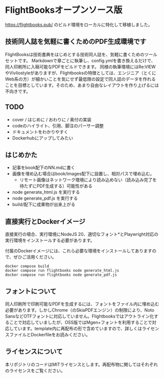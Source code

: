 # FlightBooksオープンソース版

https://flightbooks.pub/ のビルド環境をローカルに特化して移植しました。

## 技術同人誌を気軽に書くためのPDF生成環境です

FlightBooksは技術書典をはじめとする技術同人誌を、気軽に書くためのツールセットです。
Markdownで章ごとに執筆し、config.ymlを書き換えるだけで、同人印刷所に入稿可能なPDFをビルドできます。
同様の執筆環境にはRe:VIEWやVivliostyleがありますが、Flightbooksの特徴としては、エンジニア（とくにWeb系の方）が細かいことを気にせず最低限の設定で同人誌のデータを作れることを目標としています。そのため、あまり自由なレイアウトを作り上げるには不向きです。

## TODO

- cover / はじめに / おわりに / 奥付の実装
- codeのハイライト、引用、脚注のパーサー調整
- ドキュメントをわかりやすく
- Dockerhubにアップしてみたい

## はじめかた

- 記事をbook配下のNN.mdに書く
- 画像を埋め込む場合はbook/images配下に設置し、相対パスで埋め込む。
  - リモート画像はネットワーク環境により読み込めない（読み込み完了を待たずにPDF生成する）可能性がある
- node generate_html.js を実行する
- node generate_pdf.js を実行する
- build/配下に成果物が出来上がる

## 直接実行とDockerイメージ

直接実行の場合、実行環境にNodeJS 20、適切なフォント*とPlaywright対応の実行環境をインストールする必要があります。

付属のDockerイメージには、これら必要な環境をインストールしてありますので、ぜひご活用ください。

```
docker compose build
docker compose run flightbooks node generate_html.js
docker compose run flightbooks node generate_pdf.js
```

## フォントについて

同人印刷所で印刷可能なPDFを生成するには、フォントをファイル内に埋め込む必要があります。しかしChrome（のSkiaPDFエンジン）の制限により、Noto SansなどOTFフォントに対応していません。Flightbooksではアウトライン化することで対応していましたが、OSS版ではMgen+フォントを利用することで対応しています。template内に再配布の形で含めていますので、詳しくはライセンスファイルとDockerfileをお読みください。

## ライセンスについて

本リポジトリのコードはMITライセンスとします。再配布物に関してはそれぞれのライセンスをご覧ください。